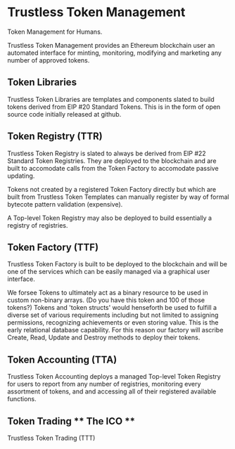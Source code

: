 # Trustless Token Management

Token Management for Humans. 

Trustless Token Management provides an Ethereum blockchain user an automated interface for minting, monitoring, modifying and marketing any number of approved tokens. 

## Token Libraries

Trustless Token Libraries are templates and components slated to build tokens derived from EIP #20 Standard Tokens. This is in the form of open source code initially released at github.

## Token Registry (TTR)

Trustless Token Registry is slated to always be derived from EIP #22 Standard Token Registries. They are deployed to the blockchain and are built to accomodate calls from the Token Factory to accomodate passive updating. 

Tokens not created by a registered Token Factory directly but which are built from Trustless Token Templates can manually register by way of formal bytecote pattern validation (expensive).

A Top-level Token Registry may also be deployed to build essentially a registry of registries.

## Token Factory (TTF)

Trustless Token Factory is built to be deployed to the blockchain and will be one of the services which can be easily managed via a graphical user interface. 

We forsee Tokens to ultimately act as a binary resource to be used in custom non-binary arrays. (Do you have this token and 100 of those tokens?) Tokens and 'token structs' would henseforth be used to fulfill a diverse set of various requirements including but not limited to assigning permissions, recognizing achievements or even storing value. This is the early relational database capability. For this reason our factory will ascribe Create, Read, Update and Destroy methods to deploy their tokens.  

## Token Accounting (TTA)

Trustless Token Accounting deploys a managed Top-level Token Registry for users to report from any number of registries, monitoring every assortment of tokens, and and accessing all of their registered available functions. 

## Token Trading ** The ICO  **

Trustless Token Trading (TTT)
